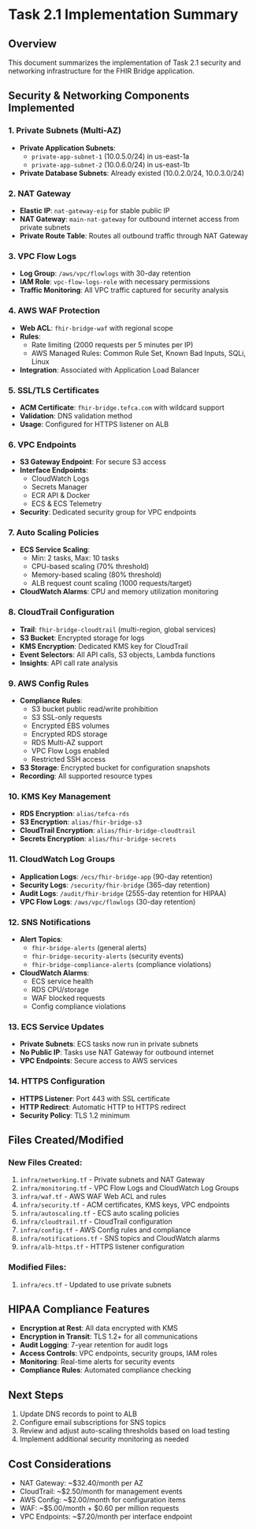 # Task 2.1 Implementation Summary

## Overview
This document summarizes the implementation of Task 2.1 security and networking infrastructure for the FHIR Bridge application.

## Security & Networking Components Implemented

### 1. Private Subnets (Multi-AZ)
- **Private Application Subnets**: 
  - `private-app-subnet-1` (10.0.5.0/24) in us-east-1a
  - `private-app-subnet-2` (10.0.6.0/24) in us-east-1b
- **Private Database Subnets**: Already existed (10.0.2.0/24, 10.0.3.0/24)

### 2. NAT Gateway
- **Elastic IP**: `nat-gateway-eip` for stable public IP
- **NAT Gateway**: `main-nat-gateway` for outbound internet access from private subnets
- **Private Route Table**: Routes all outbound traffic through NAT Gateway

### 3. VPC Flow Logs
- **Log Group**: `/aws/vpc/flowlogs` with 30-day retention
- **IAM Role**: `vpc-flow-logs-role` with necessary permissions
- **Traffic Monitoring**: All VPC traffic captured for security analysis

### 4. AWS WAF Protection
- **Web ACL**: `fhir-bridge-waf` with regional scope
- **Rules**:
  - Rate limiting (2000 requests per 5 minutes per IP)
  - AWS Managed Rules: Common Rule Set, Known Bad Inputs, SQLi, Linux
- **Integration**: Associated with Application Load Balancer

### 5. SSL/TLS Certificates
- **ACM Certificate**: `fhir-bridge.tefca.com` with wildcard support
- **Validation**: DNS validation method
- **Usage**: Configured for HTTPS listener on ALB

### 6. VPC Endpoints
- **S3 Gateway Endpoint**: For secure S3 access
- **Interface Endpoints**:
  - CloudWatch Logs
  - Secrets Manager
  - ECR API & Docker
  - ECS & ECS Telemetry
- **Security**: Dedicated security group for VPC endpoints

### 7. Auto Scaling Policies
- **ECS Service Scaling**:
  - Min: 2 tasks, Max: 10 tasks
  - CPU-based scaling (70% threshold)
  - Memory-based scaling (80% threshold)
  - ALB request count scaling (1000 requests/target)
- **CloudWatch Alarms**: CPU and memory utilization monitoring

### 8. CloudTrail Configuration
- **Trail**: `fhir-bridge-cloudtrail` (multi-region, global services)
- **S3 Bucket**: Encrypted storage for logs
- **KMS Encryption**: Dedicated KMS key for CloudTrail
- **Event Selectors**: All API calls, S3 objects, Lambda functions
- **Insights**: API call rate analysis

### 9. AWS Config Rules
- **Compliance Rules**:
  - S3 bucket public read/write prohibition
  - S3 SSL-only requests
  - Encrypted EBS volumes
  - Encrypted RDS storage
  - RDS Multi-AZ support
  - VPC Flow Logs enabled
  - Restricted SSH access
- **S3 Storage**: Encrypted bucket for configuration snapshots
- **Recording**: All supported resource types

### 10. KMS Key Management
- **RDS Encryption**: `alias/tefca-rds`
- **S3 Encryption**: `alias/fhir-bridge-s3`
- **CloudTrail Encryption**: `alias/fhir-bridge-cloudtrail`
- **Secrets Encryption**: `alias/fhir-bridge-secrets`

### 11. CloudWatch Log Groups
- **Application Logs**: `/ecs/fhir-bridge-app` (90-day retention)
- **Security Logs**: `/security/fhir-bridge` (365-day retention)
- **Audit Logs**: `/audit/fhir-bridge` (2555-day retention for HIPAA)
- **VPC Flow Logs**: `/aws/vpc/flowlogs` (30-day retention)

### 12. SNS Notifications
- **Alert Topics**:
  - `fhir-bridge-alerts` (general alerts)
  - `fhir-bridge-security-alerts` (security events)
  - `fhir-bridge-compliance-alerts` (compliance violations)
- **CloudWatch Alarms**:
  - ECS service health
  - RDS CPU/storage
  - WAF blocked requests
  - Config compliance violations

### 13. ECS Service Updates
- **Private Subnets**: ECS tasks now run in private subnets
- **No Public IP**: Tasks use NAT Gateway for outbound internet
- **VPC Endpoints**: Secure access to AWS services

### 14. HTTPS Configuration
- **HTTPS Listener**: Port 443 with SSL certificate
- **HTTP Redirect**: Automatic HTTP to HTTPS redirect
- **Security Policy**: TLS 1.2 minimum

## Files Created/Modified

### New Files Created:
1. `infra/networking.tf` - Private subnets and NAT Gateway
2. `infra/monitoring.tf` - VPC Flow Logs and CloudWatch Log Groups
3. `infra/waf.tf` - AWS WAF Web ACL and rules
4. `infra/security.tf` - ACM certificates, KMS keys, VPC endpoints
5. `infra/autoscaling.tf` - ECS auto scaling policies
6. `infra/cloudtrail.tf` - CloudTrail configuration
7. `infra/config.tf` - AWS Config rules and compliance
8. `infra/notifications.tf` - SNS topics and CloudWatch alarms
9. `infra/alb-https.tf` - HTTPS listener configuration

### Modified Files:
1. `infra/ecs.tf` - Updated to use private subnets

## HIPAA Compliance Features
- **Encryption at Rest**: All data encrypted with KMS
- **Encryption in Transit**: TLS 1.2+ for all communications
- **Audit Logging**: 7-year retention for audit logs
- **Access Controls**: VPC endpoints, security groups, IAM roles
- **Monitoring**: Real-time alerts for security events
- **Compliance Rules**: Automated compliance checking

## Next Steps
1. Update DNS records to point to ALB
2. Configure email subscriptions for SNS topics
3. Review and adjust auto-scaling thresholds based on load testing
4. Implement additional security monitoring as needed

## Cost Considerations
- NAT Gateway: ~$32.40/month per AZ
- CloudTrail: ~$2.50/month for management events
- AWS Config: ~$2.00/month for configuration items
- WAF: ~$5.00/month + $0.60 per million requests
- VPC Endpoints: ~$7.20/month per interface endpoint